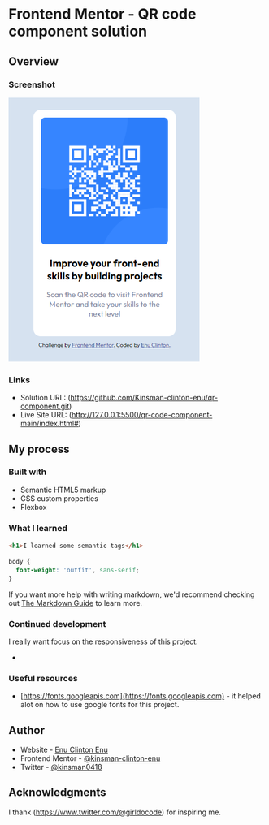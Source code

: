 # Frontend Mentor - QR code component solution

## Overview

### Screenshot

![](./images/Screenshot%202024-03-17%20161701.png)


### Links

- Solution URL: (https://github.com/Kinsman-clinton-enu/qr-component.git)
- Live Site URL: (http://127.0.0.1:5500/qr-code-component-main/index.html#)

## My process

### Built with

- Semantic HTML5 markup
- CSS custom properties
- Flexbox

### What I learned

```html
<h1>I learned some semantic tags</h1>
```
```css
body {
  font-weight: 'outfit', sans-serif;
}
```


If you want more help with writing markdown, we'd recommend checking out [The Markdown Guide](https://www.markdownguide.org/) to learn more.


### Continued development

I  really want focus on the responsiveness of this project.

*

### Useful resources

- [https://fonts.googleapis.com](https://fonts.googleapis.com) - it helped alot on how to use google fonts for this project.


## Author

- Website - [Enu Clinton Enu](https://enutech.com)
- Frontend Mentor - [@kinsman-clinton-enu](https://www.frontendmentor.io/profile/yourusername)
- Twitter - [@kinsman0418](https://www.twitter.com/@kinsman0418)



## Acknowledgments

I thank (https://www.twitter.com/@girldocode) for inspiring me.
